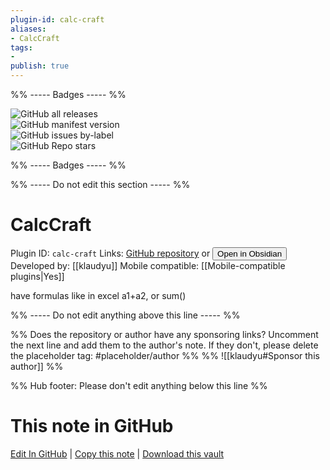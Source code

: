 ```yaml
---
plugin-id: calc-craft
aliases:
- CalcCraft
tags: 
- 
publish: true
---
```


%% ----- Badges ----- %%

![GitHub all releases](https://img.shields.io/github/downloads/klaudyu/CalcCraft/total?color=573E7A&logo=github&style=for-the-badge)   
![GitHub manifest version](https://img.shields.io/github/manifest-json/v/klaudyu/CalcCraft?color=573E7A&logo=github&style=for-the-badge)   
![GitHub issues by-label](https://img.shields.io/github/issues/klaudyu/CalcCraft/help%20wanted?color=573E7A&logo=github&style=for-the-badge)   
![GitHub Repo stars](https://img.shields.io/github/stars/klaudyu/CalcCraft?color=573E7A&logo=github&style=for-the-badge)

%% ----- Badges ----- %%

%% ----- Do not edit this section ----- %%

# CalcCraft

Plugin ID: `calc-craft`
Links: [GitHub repository](https://github.com/klaudyu/CalcCraft) or [<button id=HH>Open in Obsidian</button>](obsidian://show-plugin?id=calc-craft)
Developed by: [[klaudyu]]
Mobile compatible: [[Mobile-compatible plugins|Yes]]

have formulas like in excel a1+a2, or sum()

%% ----- Do not edit anything above this line ----- %% 

%% Does the repository or author have any sponsoring links? Uncomment the next line and add them to the author's note. If they don't, please delete the placeholder tag: #placeholder/author %%
%% ![[klaudyu#Sponsor this author]] %%

%% Hub footer: Please don't edit anything below this line %%

# This note in GitHub

<span class="git-footer">[Edit In GitHub](https://github.dev/obsidian-community/obsidian-hub/blob/main/02%20-%20Community%20Expansions/02.05%20All%20Community%20Expansions/Plugins/calc-craft.md "git-hub-edit-note") | [Copy this note](https://raw.githubusercontent.com/obsidian-community/obsidian-hub/main/02%20-%20Community%20Expansions/02.05%20All%20Community%20Expansions/Plugins/calc-craft.md "git-hub-copy-note") | [Download this vault](https://github.com/obsidian-community/obsidian-hub/archive/refs/heads/main.zip "git-hub-download-vault") </span>
